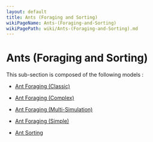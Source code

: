 ```yaml
---
layout: default
title: Ants (Foraging and Sorting)
wikiPageName: Ants-(Foraging-and-Sorting)
wikiPagePath: wiki/Ants-(Foraging-and-Sorting).md
---
```


# Ants (Foraging and Sorting)

This sub-section is composed of the following models :

* [Ant Foraging (Classic)](references#Ants(ForagingandSorting)AntForaging(Classic))

* [Ant Foraging (Complex)](references#Ants(ForagingandSorting)AntForaging(Complex))

* [Ant Foraging (Multi-Simulation)](references#Ants(ForagingandSorting)AntForaging(Multi-Simulation))

* [Ant Foraging (Simple)](references#Ants(ForagingandSorting)AntForaging(Simple))

* [Ant Sorting](references#Ants(ForagingandSorting)AntSorting)


